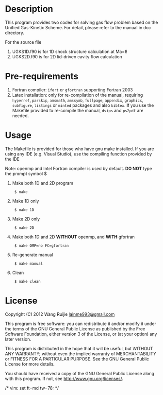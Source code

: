 Description
================
This program provides two codes for solving gas flow problem based on the
Unified Gas-Kinetic Scheme. For detail, please refer to the manual in doc
directory.

For the source file

1. UGKS1D.f90 is for 1D shock structure calculation at Ma=8
2. UGKS2D.f90 is for 2D lid-driven cavity flow calculation

Pre-requirements
================
1. Fortran compiler: `ifort` or `gfortran` supporting Fortran 2003
2. Latex installation: only for re-compilation of the manual, requiring
`hyperref`, `parskip`, `amsmath`, `amssymb`, `fullpage`, `appendix`,
`graphicx`, `subfigure`, `listings` or `minted` packages and also `bibtex`. If
you use the Makefile provided to re-compile the manual, `dvips` and `ps2pdf`
are needed.

Usage
================
The Makefile is provided for those who have gnu make installed. If you are
using any IDE (e.g. Visual Studio), use the compiling function provided by the
IDE

Note: openmp and Intel Fortran compiler is used by default. **DO NOT** type the
prompt symbol $

1. Make both 1D and 2D program

        $ make

2. Make 1D only

        $ make 1D

3. Make 2D only

        $ make 2D

4. Make both 1D and 2D **WITHOUT** openmp, and **WITH** gfortran

        $ make OMP=no FC=gfortran

5. Re-generate manual

        $ make manual

6. Clean
 
        $ make clean

License
================
Copyright (C) 2012 Wang Ruijie <lainme993@gmail.com>

This program is free software: you can redistribute it and/or modify it under
the terms of the GNU General Public License as published by the Free Software
Foundation, either version 3 of the License, or (at your option) any later
version.

This program is distributed in the hope that it will be useful, but WITHOUT
ANY WARRANTY; without even the implied warranty of MERCHANTABILITY or FITNESS
FOR A PARTICULAR PURPOSE.  See the GNU General Public License for more
details.

You should have received a copy of the GNU General Public License along with
this program.  If not, see <http://www.gnu.org/licenses/>.

/* vim: set ft=md tw=78: */
